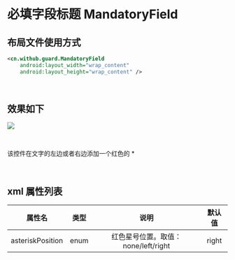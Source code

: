 # 必填字段标题 MandatoryField

## 布局文件使用方式

```xml
<cn.withub.guard.MandatoryField
    android:layout_width="wrap_content"
    android:layout_height="wrap_content" />
```

<br>

## 效果如下

![](./images/mandatory.png)

<br>

该控件在文字的左边或者右边添加一个红色的 *

<br>

## xml 属性列表

| 属性名                     | 类型 | 说明 | 默认值 |
| ----------------------- |:--------:| :------:| :-----: |
|  asteriskPosition     |    enum    |  红色星号位置。取值：none/left/right   |    right   |

